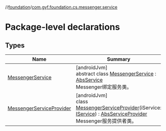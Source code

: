 //[foundation](../../index.md)/[com.gyf.foundation.cs.messenger.service](index.md)

# Package-level declarations

## Types

| Name | Summary |
|---|---|
| [MessengerService](-messenger-service/index.md) | [androidJvm]<br>abstract class [MessengerService](-messenger-service/index.md) : [AbsService](../com.gyf.foundation.cs.common.service/-abs-service/index.md)<br>Messenger绑定服务类。 |
| [MessengerServiceProvider](-messenger-service-provider/index.md) | [androidJvm]<br>class [MessengerServiceProvider](-messenger-service-provider/index.md)(iService: [IService](../com.gyf.foundation.cs.common.service.face/-i-service/index.md)) : [AbsServiceProvider](../com.gyf.foundation.cs.common.service/-abs-service-provider/index.md)<br>Messenger服务提供者类。 |